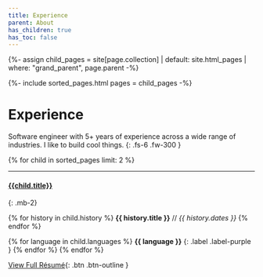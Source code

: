 ```yaml
---
title: Experience
parent: About
has_children: true
has_toc: false
---
```

{%- assign child_pages = site[page.collection]
 | default: site.html_pages
 | where: "grand_parent", page.parent -%}

{%- include sorted_pages.html pages = child_pages -%}
# Experience
Software engineer with 5+ years of experience across a wide range of industries. I like to build cool things.
{: .fs-6 .fw-300 }


{% for child in sorted_pages limit: 2 %}
- - -
#### [{{child.title}}]({{child.url}})
{: .mb-2}

{% for history in child.history %}
**{{ history.title }}** // _{{ history.dates }}_
{% endfor %}

{% for language in child.languages %}
**{{ language }}**
{: .label .label-purple }
{% endfor %}
{% endfor %}

[View Full Résumé](experience){: .btn .btn-outline }